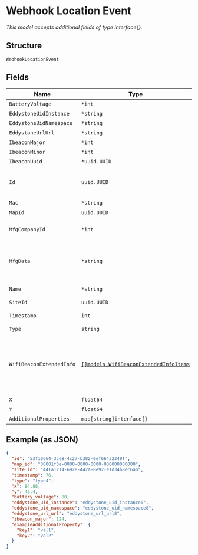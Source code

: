 
# Webhook Location Event

*This model accepts additional fields of type interface{}.*

## Structure

`WebhookLocationEvent`

## Fields

| Name | Type | Tags | Description |
|  --- | --- | --- | --- |
| `BatteryVoltage` | `*int` | Optional | - |
| `EddystoneUidInstance` | `*string` | Optional | - |
| `EddystoneUidNamespace` | `*string` | Optional | - |
| `EddystoneUrlUrl` | `*string` | Optional | - |
| `IbeaconMajor` | `*int` | Optional | - |
| `IbeaconMinor` | `*int` | Optional | - |
| `IbeaconUuid` | `*uuid.UUID` | Optional | - |
| `Id` | `uuid.UUID` | Required | Unique ID of the object instance in the Mist Organization |
| `Mac` | `*string` | Optional | - |
| `MapId` | `uuid.UUID` | Required | Map id |
| `MfgCompanyId` | `*int` | Optional | Optional, BLE manufacturing company ID |
| `MfgData` | `*string` | Optional | Optional, BLE manufacturing data in hex byte-string format (ie "112233AABBCC") |
| `Name` | `*string` | Optional | Name of the client, may be empty |
| `SiteId` | `uuid.UUID` | Required | - |
| `Timestamp` | `int` | Required | Timestamp of the event, epoch |
| `Type` | `string` | Required | - |
| `WifiBeaconExtendedInfo` | [`[]models.WifiBeaconExtendedInfoItems`](../../doc/models/wifi-beacon-extended-info-items.md) | Optional | Optional, list of extended beacon info packets heard from the client, frame and sequence control included with the payload |
| `X` | `float64` | Required | x, in meter |
| `Y` | `float64` | Required | y, in meter |
| `AdditionalProperties` | `map[string]interface{}` | Optional | - |

## Example (as JSON)

```json
{
  "id": "53f10664-3ce8-4c27-b382-0ef66432349f",
  "map_id": "00001f3e-0000-0000-0000-000000000000",
  "site_id": "441a1214-6928-442a-8e92-e1d34b8ec6a6",
  "timestamp": 76,
  "type": "type4",
  "x": 84.88,
  "y": 46.4,
  "battery_voltage": 80,
  "eddystone_uid_instance": "eddystone_uid_instance0",
  "eddystone_uid_namespace": "eddystone_uid_namespace8",
  "eddystone_url_url": "eddystone_url_url8",
  "ibeacon_major": 124,
  "exampleAdditionalProperty": {
    "key1": "val1",
    "key2": "val2"
  }
}
```

